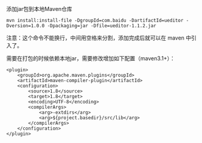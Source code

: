 
添加jar包到本地Maven仓库
```
mvn install:install-file -DgroupId=com.baidu -DartifactId=ueditor -Dversion=1.0.0 -Dpackaging=jar -Dfile=ueditor-1.1.2.jar
```
注意：这个命令不能换行，中间用空格来分割，添加完成后就可以在 maven 中引入了。



需要在打包的时候依赖本地jar，需要修改增加如下配置（maven3.1+）：
```
<plugin>
    <groupId>org.apache.maven.plugins</groupId>
    <artifactId>maven-compiler-plugin</artifactId>
    <configuration>
        <source>1.8</source>
        <target>1.8</target>
        <encoding>UTF-8</encoding>
        <compilerArgs> 
            <arg>-extdirs</arg> 
            <arg>${project.basedir}/src/lib</arg>
        </compilerArgs> 
    </configuration>
</plugin>
```
